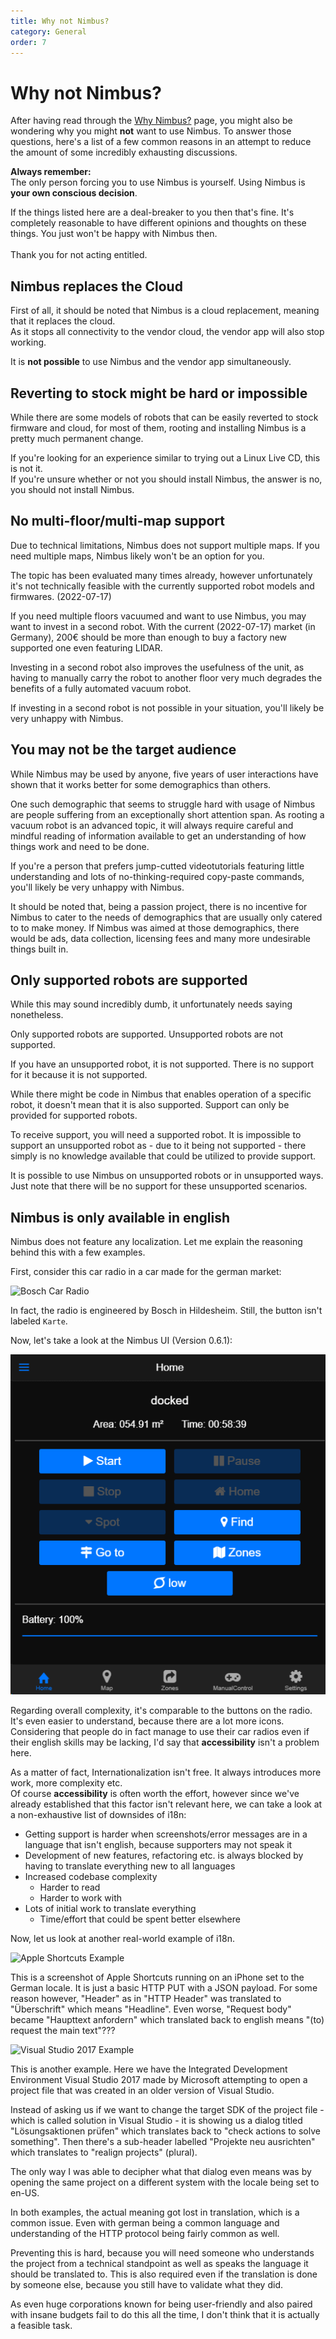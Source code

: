 ```yaml
---
title: Why not Nimbus?
category: General
order: 7
---
```


# Why not Nimbus?

After having read through the [Why Nimbus?](https://nimbus.cleaning/pages/general/why-nimbus.html) page,
you might also be wondering why you might **not** want to use Nimbus.
To answer those questions, here's a list of a few common reasons in an attempt to reduce the amount of some incredibly exhausting discussions.

**Always remember:**<br/>
The only person forcing you to use Nimbus is yourself. Using Nimbus is **your own conscious decision**.

If the things listed here are a deal-breaker to you then that's fine. It's completely reasonable to have different
opinions and thoughts on these things. You just won't be happy with Nimbus then.<br/><br/>
Thank you for not acting entitled.

## Nimbus replaces the Cloud

First of all, it should be noted that Nimbus is a cloud replacement, meaning that it replaces the cloud.<br/>
As it stops all connectivity to the vendor cloud, the vendor app will also stop working.

It is **not possible** to use Nimbus and the vendor app simultaneously.

## Reverting to stock might be hard or impossible

While there are some models of robots that can be easily reverted to stock firmware and cloud, for most of them, rooting
and installing Nimbus is a pretty much permanent change.

If you're looking for an experience similar to trying out a Linux Live CD, this is not it.<br/>
If you're unsure whether or not you should install Nimbus, the answer is no, you should not install Nimbus.

## No multi-floor/multi-map support

Due to technical limitations, Nimbus does not support multiple maps.
If you need multiple maps, Nimbus likely won't be an option for you.

The topic has been evaluated many times already, however unfortunately it's not technically feasible with the currently
supported robot models and firmwares. (2022-07-17)

If you need multiple floors vacuumed and want to use Nimbus, you may want to invest in a second robot.
With the current (2022-07-17) market (in Germany), 200€ should be more than enough to buy a factory new supported one even featuring LIDAR.

Investing in a second robot also improves the usefulness of the unit, as having to manually carry the robot to another
floor very much degrades the benefits of a fully automated vacuum robot.

If investing in a second robot is not possible in your situation, you'll likely be very unhappy with Nimbus.

## You may not be the target audience

While Nimbus may be used by anyone, five years of user interactions have shown that it works better for some demographics than others.

One such demographic that seems to struggle hard with usage of Nimbus are people suffering from an exceptionally short
attention span. As rooting a vacuum robot is an advanced topic, it will always require careful and mindful reading of
information available to get an understanding of how things work and need to be done.

If you're a person that prefers jump-cutted videotutorials featuring little understanding and lots of no-thinking-required
copy-paste commands, you'll likely be very unhappy with Nimbus.


It should be noted that, being a passion project, there is no incentive for Nimbus to cater to
the needs of demographics that are usually only catered to to make money. If Nimbus was aimed at those demographics,
there would be ads, data collection, licensing fees and many more undesirable things built in.


## Only supported robots are supported

While this may sound incredibly dumb, it unfortunately needs saying nonetheless.

Only supported robots are supported.
Unsupported robots are not supported.

If you have an unsupported robot, it is not supported.
There is no support for it because it is not supported.

While there might be code in Nimbus that enables operation of a specific robot, it doesn't mean that it is also supported.
Support can only be provided for supported robots.

To receive support, you will need a supported robot.
It is impossible to support an unsupported robot as - due to it being not supported - there simply is no knowledge available
that could be utilized to provide support.

It is possible to use Nimbus on unsupported robots or in unsupported ways.
Just note that there will be no support for these unsupported scenarios.


## Nimbus is only available in english

Nimbus does not feature any localization. Let me explain the reasoning behind this with a few examples.

First, consider this car radio in a car made for the german market:

![Bosch Car Radio](./img/car_radio.jpg)

In fact, the radio is engineered by Bosch in Hildesheim. Still, the button isn't labeled `Karte`.

Now, let's take a look at the Nimbus UI (Version 0.6.1):

![Nimbus 0.6.1 UI](./img/nimbus-ui.png)

Regarding overall complexity, it's comparable to the buttons on the radio.
It's even easier to understand, because there are a lot more icons. <br/>
Considering that people do in fact manage to use their car radios even if their english skills may be lacking,
I'd say that **accessibility** isn't a problem here.


As a matter of fact, Internationalization isn't free. It always introduces more work, more complexity etc.<br/>
Of course **accessibility** is often worth the effort, however since we've already established that this factor isn't relevant here,
we can take a look at a non-exhaustive list of downsides of i18n:

* Getting support is harder when screenshots/error messages are in a language that isn't english, because supporters may not speak it
* Development of new features, refactoring etc. is always blocked by having to translate everything new to all languages
* Increased codebase complexity
    * Harder to read
    * Harder to work with
* Lots of initial work to translate everything
    * Time/effort that could be spent better elsewhere

Now, let us look at another real-world example of i18n.

![Apple Shortcuts Example](./img/apple_shortcuts_example.png)

This is a screenshot of Apple Shortcuts running on an iPhone set to the German locale.
It is just a basic HTTP PUT with a JSON payload.
For some reason however, "Header" as in "HTTP Header" was translated to "Überschrift" which means "Headline".
Even worse, "Request body" became "Haupttext anfordern" which translated back to english means "(to) request the main text"???

![Visual Studio 2017 Example](./img/visual_studio_2017_example.png)

This is another example. Here we have the Integrated Development Environment Visual Studio 2017 made by Microsoft
attempting to open a project file that was created in an older version of Visual Studio.

Instead of asking us if we want to change the target SDK of the project file - which is called solution in Visual Studio -
it is showing us a dialog titled "Lösungsaktionen prüfen" which translates back to "check actions to solve something".
Then there's a sub-header labelled "Projekte neu ausrichten" which translates to "realign projects" (plural).

The only way I was able to decipher what that dialog even means was by opening the same project on a different system
with the locale being set to en-US.


In both examples, the actual meaning got lost in translation, which is a common issue.
Even with german being a common language and understanding of the HTTP protocol being fairly common as well.

Preventing this is hard, because you will need someone who understands the project from a technical standpoint as well as speaks the language it should be translated to.
This is also required even if the translation is done by someone else, because you still have to validate what they did.

As even huge corporations known for being user-friendly and also paired with insane budgets fail to do this all the time,
I don't think that it is actually a feasible task.
